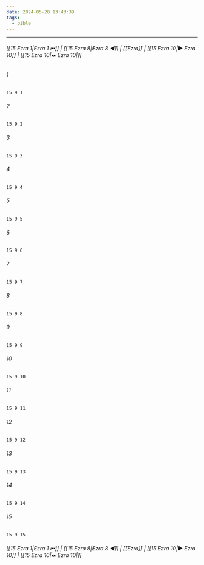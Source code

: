 ```yaml
---
date: 2024-05-28 13:43:39
tags:
  - bible
---
```

___

###### [[15 Ezra 1|Ezra 1 ⏮]] | [[15 Ezra 8|Ezra 8 ◀]] | [[Ezra]] | [[15 Ezra 10|▶ Ezra 10]] | [[15 Ezra 10|⏭ Ezra 10|]]

###### 1
``` verse
15 9 1 
```
###### 2
``` verse
15 9 2 
```
###### 3
``` verse
15 9 3 
```
###### 4
``` verse
15 9 4 
```
###### 5
``` verse
15 9 5 
```
###### 6
``` verse
15 9 6 
```
###### 7
``` verse
15 9 7 
```
###### 8
``` verse
15 9 8 
```
###### 9
``` verse
15 9 9 
```
###### 10
``` verse
15 9 10 
```
###### 11
``` verse
15 9 11 
```
###### 12
``` verse
15 9 12 
```
###### 13
``` verse
15 9 13 
```
###### 14
``` verse
15 9 14 
```
###### 15
``` verse
15 9 15 
```

###### [[15 Ezra 1|Ezra 1 ⏮]] | [[15 Ezra 8|Ezra 8 ◀]] | [[Ezra]] | [[15 Ezra 10|▶ Ezra 10]] | [[15 Ezra 10|⏭ Ezra 10|]]

